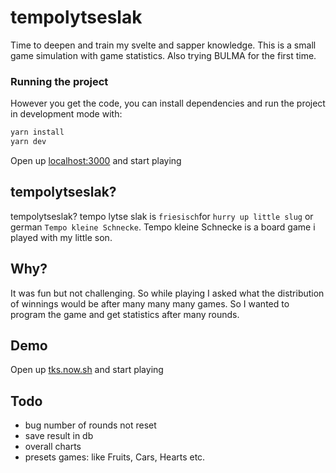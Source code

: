 # tempolytseslak

Time to deepen and train my svelte and sapper knowledge. This is a small game simulation with game statistics. Also trying BULMA for the first time.

### Running the project

However you get the code, you can install dependencies and run the project in development mode with:

```bash
yarn install
yarn dev
```

Open up [localhost:3000](http://localhost:3000) and start playing

## tempolytseslak?

tempolytseslak? tempo lytse slak is `friesisch`for `hurry up little slug` or german `Tempo kleine Schnecke`. Tempo kleine Schnecke is a board game i played with my little son.

## Why?

It was fun but not challenging. So while playing I asked what the distribution of winnings would be after many many many games. So I wanted to program the game and get statistics after many rounds.

## Demo

Open up [tks.now.sh](https://tks.now.sh/) and start playing

## Todo

- bug number of rounds not reset
- save result in db
- overall charts
- presets games: like Fruits, Cars, Hearts etc.

